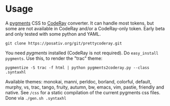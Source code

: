 # Usage

A [pygments][1] CSS to [CodeRay][2] converter. It can handle most tokens, but some are not available in CodeRay and/or a CodeRay-only token. Early beta and only tested with some python and YAML.

    git clone https://posativ.org/git/prettycoderay.git

You need *pygments* installed (CodeRay is not required). Do `easy_install pygments`.
Use this, to render the "trac" theme:

    pygmentize -S trac -f html | python pygments2coderay.py --class .syntaxhl

Available themes: monokai, manni, perldoc, borland, colorful, default, murphy,
vs, trac, tango, fruity, autumn, bw, emacs, vim, pastie, friendly and native.
See `/css` for a static compilation of the current pygments css files.
Done via `./gen.sh .syntaxhl`


[1]: http://pygments.org/
[2]: http://coderay.rubychan.de/
